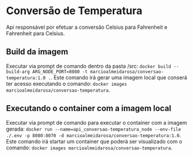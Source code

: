 # Conversão de Temperatura
Api responsável por efetuar a conversão Celsius para Fahrenheit e Fahrenheit para Celsius.

## Build da imagem

Executar via prompt de comando dentro da pasta /src: 
`docker build --build-arg ARG_NODE_PORT=8080 -t marcioalmeidarosa/conversao-temperatura:1.0 .`. 
Este comando irá gerar uma imagem local que conserá ter acesso executando o comando: 
`docker images marcioalmeidarosa/conversao-temperatura`.

## Executando o container com a imagem local

Executar via prompt de comando para executar o container com a imagem gerada: 
`docker run --name=api_conversao-temperatura_node --env-file ./.env -p 8080:8070 -d marcioalmeidarosa/conversao-temperatura:1.0`. 
Este comando irá startar um container que poderá ser visualizado com o comando: 
`docker images marcioalmeidarosa/conversao-temperatura`.
